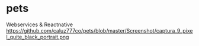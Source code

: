 # pets
Webservices &amp; Reactnative
https://github.com/caluz777co/pets/blob/master/Screenshot/captura_9_pixel_quite_black_portrait.png
